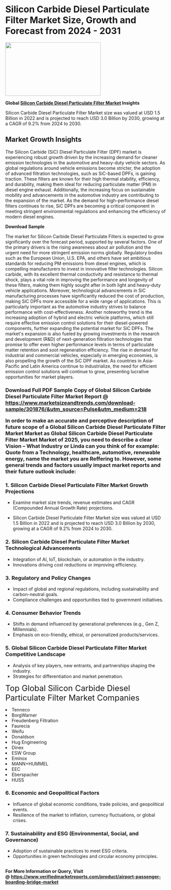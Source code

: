 <H1>Silicon Carbide Diesel Particulate Filter Market Size, Growth and Forecast from 2024 - 2031</H1><img class="aligncenter size-medium wp-image-584254" src="https://thirdeyenews.in/wp-content/uploads/2024/09/Global-Market-Research-300x168.jpeg" alt="" width="300" height="168" /><p><strong>Global&nbsp;<a href="https://www.marketsizeandtrends.com/download-sample/301876/&amp;utm_source=Pulse&amp;utm_medium=218">Silicon Carbide Diesel Particulate Filter Market</a> Insights</strong></p><p>Silicon Carbide Diesel Particulate Filter Market size was valued at USD 1.5 Billion in 2022 and is projected to reach USD 3.0 Billion by 2030, growing at a CAGR of 9.2% from 2024 to 2030.</p><p><h2>Market Growth Insights</h2> <p>The Silicon Carbide (SiC) Diesel Particulate Filter (DPF) market is experiencing robust growth driven by the increasing demand for cleaner emission technologies in the automotive and heavy-duty vehicle sectors. As global regulations around vehicle emissions become stricter, the adoption of advanced filtration technologies, such as SiC-based DPFs, is gaining traction. These filters are known for their high thermal stability, efficiency, and durability, making them ideal for reducing particulate matter (PM) in diesel engine exhaust. Additionally, the increasing focus on sustainable mobility and advancements in the automotive industry are contributing to the expansion of the market. As the demand for high-performance diesel filters continues to rise, SiC DPFs are becoming a critical component in meeting stringent environmental regulations and enhancing the efficiency of modern diesel engines.</p> <p><strong>Download Sample</strong></p> <p>The market for Silicon Carbide Diesel Particulate Filters is expected to grow significantly over the forecast period, supported by several factors. One of the primary drivers is the rising awareness about air pollution and the urgent need for more stringent emission norms globally. Regulatory bodies such as the European Union, U.S. EPA, and others have set ambitious standards for reducing PM emissions from diesel engines, which is compelling manufacturers to invest in innovative filter technologies. Silicon carbide, with its excellent thermal conductivity and resistance to thermal shock, plays a vital role in improving the performance and longevity of these filters, making them highly sought after in both light and heavy-duty vehicle applications. Moreover, technological advancements in SiC manufacturing processes have significantly reduced the cost of production, making SiC DPFs more accessible for a wide range of applications. This is particularly important as the automotive industry strives to balance performance with cost-effectiveness. Another noteworthy trend is the increasing adoption of hybrid and electric vehicle platforms, which still require effective emission control solutions for their diesel-powered components, further expanding the potential market for SiC DPFs. The market's expansion is also fueled by growing investments in the research and development (R&D) of next-generation filtration technologies that promise to offer even higher performance levels in terms of particulate matter retention and soot regeneration efficiency. The rise in demand for industrial and commercial vehicles, especially in emerging economies, is also propelling the growth of the SiC DPF market. As countries in Asia-Pacific and Latin America continue to industrialize, the need for efficient emission control solutions will continue to grow, presenting lucrative opportunities for market players. <h3></p><p><span class=""><strong>Download Full PDF Sample Copy of Global Silicon Carbide Diesel Particulate Filter Market Report</strong> @ <a href="https://www.marketsizeandtrends.com/download-sample/301876/&amp;utm_source=Pulse&amp;utm_medium=218" target="_blank">https://www.marketsizeandtrends.com/download-sample/301876/&amp;utm_source=Pulse&amp;utm_medium=218</a></span></p><p>In order to make an accurate and perceptive description of future scope of a Global&nbsp;Silicon Carbide Diesel Particulate Filter Market Market as Global&nbsp;Silicon Carbide Diesel Particulate Filter Market Market of 2025, you need to describe a clear Vision &ndash; What Industry or Linda can you think of for example: Quote from a Technology, healthcare, automotive, renewable energy, name the market you are Reffering to. However, some general trends and factors usually impact market reports and their future outlook include:</p><h3>1.&nbsp;<strong>Silicon Carbide Diesel Particulate Filter Market Growth Projections</strong></h3><ul><li>Examine market size trends, revenue estimates and CAGR (Compounded Annual Growth Rate) projections.</li><li><p>Silicon Carbide Diesel Particulate Filter Market size was valued at USD 1.5 Billion in 2022 and is projected to reach USD 3.0 Billion by 2030, growing at a CAGR of 9.2% from 2024 to 2030.</p></li></ul><h3>2.&nbsp;<strong>Silicon Carbide Diesel Particulate Filter Market Technological Advancements</strong></h3><ul><li>Integration of AI, IoT, blockchain, or automation in the industry.</li><li>Innovations driving cost reductions or improving efficiency.</li></ul><h3>3.&nbsp;<strong>Regulatory and Policy Changes</strong></h3><ul><li>Impact of global and regional regulations, including sustainability and carbon-neutral goals.</li><li>Compliance challenges and opportunities tied to government initiatives.</li></ul><h3>4.&nbsp;<strong>Consumer Behavior Trends</strong></h3><ul><li>Shifts in demand influenced by generational preferences (e.g., Gen Z, Millennials).</li><li>Emphasis on eco-friendly, ethical, or personalized products/services.</li></ul><h3>5.&nbsp;<strong>Global Silicon Carbide Diesel Particulate Filter Market Competitive Landscape</strong></h3><ul><li>Analysis of key players, new entrants, and partnerships shaping the industry.</li><li>Strategies for differentiation and market penetration.</li></ul><p data-pm-slice="1 1 []"><span style="color: inherit; font-family: inherit; font-size: 25px;">Top Global Silicon Carbide Diesel Particulate Filter Market Companies</span></p><div class="" data-test-id=""><p><li>Tenneco</li><li> BorgWarner</li><li> Freudenberg Filtration</li><li> Faurecia</li><li> Weifu</li><li> Donaldson</li><li> Hug Engineering</li><li> Dinex</li><li> ESW Group</li><li> Eminox</li><li> MANN+HUMMEL</li><li> EEC</li><li> Eberspacher</li><li> HUSS</li></p></div><h3>6.&nbsp;<strong>Economic and Geopolitical Factors</strong></h3><ul><li>Influence of global economic conditions, trade policies, and geopolitical events.</li><li>Resilience of the market to inflation, currency fluctuations, or global crises.</li></ul><h3>7.&nbsp;<strong>Sustainability and ESG (Environmental, Social, and Governance)</strong></h3><ul><li>Adoption of sustainable practices to meet ESG criteria.</li><li>Opportunities in green technologies and circular economy principles.</li></ul><h2><strong style="font-size: 14px;">For More Information or Query, Visit @&nbsp;</strong><a style="background-color: #ffffff; font-size: 14px;" href="https://www.marketsizeandtrends.com/report/silicon-carbide-diesel-particulate-filter-market/" target="_blank">https://www.verifiedmarketreports.com/product/airport-passenger-boarding-bridge-market</a></h2>
